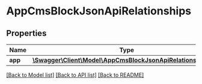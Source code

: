 # AppCmsBlockJsonApiRelationships

## Properties
Name | Type | Description | Notes
------------ | ------------- | ------------- | -------------
**app** | [**\Swagger\Client\Model\AppCmsBlockJsonApiRelationshipsApp**](AppCmsBlockJsonApiRelationshipsApp.md) |  | [optional] 

[[Back to Model list]](../../README.md#documentation-for-models) [[Back to API list]](../../README.md#documentation-for-api-endpoints) [[Back to README]](../../README.md)

